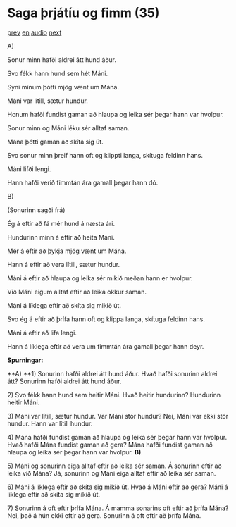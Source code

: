 # Saga þrjátíu og fimm (35)

[prev](../is/story_34.md)
[en](../en/story_35.md)
[audio](../audio/story_35.mp3)
[next](../is/story_36.md)

A\)

Sonur minn hafði aldrei átt hund áður.

Svo fékk hann hund sem hét Máni.

Syni mínum þótti mjög vænt um Mána.

Máni var lítill, sætur hundur.

Honum hafði fundist gaman að hlaupa og leika sér þegar hann var hvolpur.

Sonur minn og Máni léku sér alltaf saman.

Mána þótti gaman að skíta sig út.

Svo sonur minn þreif hann oft og klippti langa, skítuga feldinn hans.

Máni lifði lengi.

Hann hafði verið fimmtán ára gamall þegar hann dó.

B\)

(Sonurinn sagði frá)

Ég á eftir að fá mér hund á næsta ári.

Hundurinn minn á eftir að heita Máni.

Mér á eftir að þykja mjög vænt um Mána.

Hann á eftir að vera lítill, sætur hundur.

Máni á eftir að hlaupa og leika sér mikið meðan hann er hvolpur.

Við Máni eigum alltaf eftir að leika okkur saman.

Máni á líklega eftir að skíta sig mikið út.

Svo ég á eftir að þrífa hann oft og klippa langa, skítuga feldinn hans.

Máni á eftir að lifa lengi.

Hann á líklega eftir að vera um fimmtán ára gamall þegar hann deyr.

**Spurningar:**

**A)
**1) Sonurinn hafði aldrei átt hund áður. Hvað hafði sonurinn aldrei
átt? Sonurinn hafði aldrei átt hund áður.

2\) Svo fékk hann hund sem heitir Máni. Hvað heitir hundurinn? Hundurinn
heitir Máni.

3\) Máni var lítill, sætur hundur. Var Máni stór hundur? Nei, Máni var
ekki stór hundur. Hann var lítill hundur.

4\) Mána hafði fundist gaman að hlaupa og leika sér þegar hann var
hvolpur. Hvað hafði Mána fundist gaman að gera? Mána hafði fundist gaman
að hlaupa og leika sér þegar hann var hvolpur.
**B)**

5\) Máni og sonurinn eiga alltaf eftir að leika sér saman. Á sonurinn
eftir að leika við Mána? Já, sonurinn og Máni eiga alltaf eftir að leika
sér saman.

6\) Máni á líklega eftir að skíta sig mikið út. Hvað á Máni eftir að
gera? Máni á líklega eftir að skíta sig mikið út.

7\) Sonurinn á oft eftir þrífa Mána. Á mamma sonarins oft eftir að þrífa
Mána? Nei, það á hún ekki eftir að gera. Sonurinn á oft eftir að þrífa
Mána.
